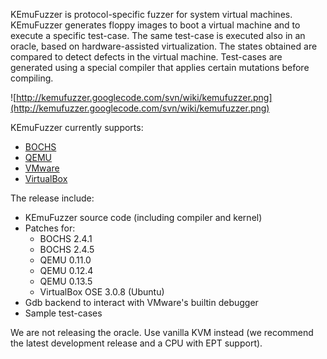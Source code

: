KEmuFuzzer is protocol-specific fuzzer for system virtual machines. KEmuFuzzer generates floppy images to boot a virtual machine and to execute a specific test-case. The same test-case is executed also in an oracle, based on hardware-assisted virtualization. The states obtained are compared to detect defects in the virtual machine. Test-cases are generated using a special compiler that applies certain mutations before compiling.

![http://kemufuzzer.googlecode.com/svn/wiki/kemufuzzer.png](http://kemufuzzer.googlecode.com/svn/wiki/kemufuzzer.png)

KEmuFuzzer currently supports:

  * [BOCHS](http://bochs.sourceforge.net/)
  * [QEMU](http://www.qemu.org/)
  * [VMware](http://www.vmware.com/)
  * [VirtualBox](http://www.virtualbox.org/)

The release include:

  * KEmuFuzzer source code (including compiler and kernel)
  * Patches for:
    * BOCHS 2.4.1
    * BOCHS 2.4.5
    * QEMU 0.11.0
    * QEMU 0.12.4
    * QEMU 0.13.5
    * VirtualBox OSE 3.0.8 (Ubuntu)
  * Gdb backend to interact with VMware's builtin debugger
  * Sample test-cases

We are not releasing the oracle. Use vanilla KVM instead (we recommend the latest development release and a CPU with EPT support).